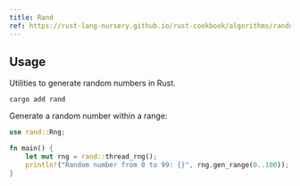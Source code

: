 ```yaml
---
title: Rand
ref: https://rust-lang-nursery.github.io/rust-cookbook/algorithms/randomness.html
---
```


## Usage

Utilities to generate random numbers in Rust.

```shell
cargo add rand
```

Generate a random number within a range:

```rust
use rand::Rng;

fn main() {
    let mut rng = rand::thread_rng();
    println!("Random number from 0 to 99: {}", rng.gen_range(0..100));
}
```
